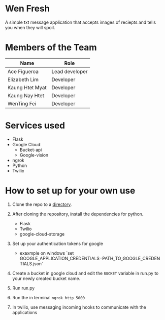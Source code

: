 # Wen Fresh
A simple txt message application that accepts images of reciepts and tells you when they will spoil.

# Members of the Team
Name|Role|
---|---|
Ace Figueroa|Lead developer
Elizabeth Lim|Developer
Kaung Htet Myat|Developer
Kaung Nay Htet|Developer
WenTing Fei|Developer

# Services used
+ Flask
+ Google Cloud
  + Bucket-api
  + Google-vision
+ ngrok
+ Python
+ Twilio
  
  
# How to set up for your own use
1. Clone the repo to a [directory](https://github.com/AceGabrielFigueroa/Wen-Fresh.git).

2. After cloning the repository, install the dependencies for python.
    + Flask
    + Twilio
    + google-cloud-storage

3. Set up your authentication tokens for google
    + exaxmple on windows `set GOOGLE_APPLICATION_CREDENTIALS=PATH_TO_GOOGLE_CREDENTIALS.json'

4. Create a bucket in google cloud and edit the `BUCKET` variable in run.py to your newly created bucket name.

5. Run run.py

6. Run the in terminal `ngrok http 5000`

7. In twilio, use messaging incoming hooks to communicate with the applications
